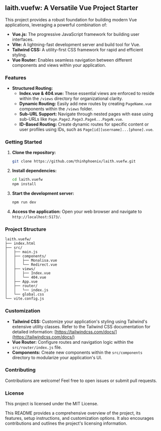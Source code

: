 ## laith.vuefw: A Versatile Vue Project Starter

This project provides a robust foundation for building modern Vue applications, leveraging a powerful combination of:

* **Vue.js:** The progressive JavaScript framework for building user interfaces.
* **Vite:** A lightning-fast development server and build tool for Vue.
* **Tailwind CSS:** A utility-first CSS framework for rapid and efficient styling.
* **Vue Router:** Enables seamless navigation between different components and views within your application.

### Features

* **Structured Routing:**
    * **Index.vue & 404.vue:**  These essential views are enforced to reside within the `/views` directory for organizational clarity.
    * **Dynamic Routing:** Easily add new routes by creating `PageName.vue` components within the `/views` folder.
    * **Sub-URL Support:**  Navigate through nested pages with ease using sub-URLs like `Page.Page2.Page3.Page4...PageN.vue`.
    * **ID-Based Routing:**  Create dynamic routes for specific content or user profiles using IDs, such as `Page[id][username]...[phone].vue`.

### Getting Started

1. **Clone the repository:**
   ```bash
   git clone https://github.com/thinhphoenix/laith.vuefw.git
   ```

2. **Install dependencies:**
   ```bash
   cd laith.vuefw
   npm install
   ```

3. **Start the development server:**
   ```bash
   npm run dev
   ```

4. **Access the application:**
   Open your web browser and navigate to `http://localhost:5173/`.

### Project Structure

```
laith.vuefw/
├── index.html
├── src/
│   ├── main.js
│   ├── components/
│   │   ├── Monalisa.vue
│   │   └── Redirect.vue
│   ├── views/
│   │   ├── Index.vue
│   │   └── 404.vue
│   ├── App.vue
│   ├── router/
│   │   └── index.js
│   └── global.css
└── vite.config.js
```

### Customization

* **Tailwind CSS:**  Customize your application's styling using Tailwind's extensive utility classes. Refer to the Tailwind CSS documentation for detailed information: [https://tailwindcss.com/docs/](https://tailwindcss.com/docs/)
* **Vue Router:** Configure routes and navigation logic within the `src/router/index.js` file.
* **Components:** Create new components within the `src/components` directory to modularize your application's UI.

### Contributing

Contributions are welcome! Feel free to open issues or submit pull requests.

### License

This project is licensed under the MIT License.

This README provides a comprehensive overview of the project, its features, setup instructions, and customization options. It also encourages contributions and outlines the project's licensing information. 
